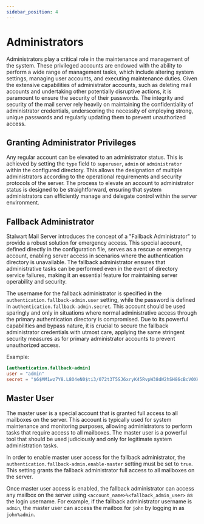 ```yaml
---
sidebar_position: 4
---
```


# Administrators

Administrators play a critical role in the maintenance and management of the system. These privileged accounts are endowed with the ability to perform a wide range of management tasks, which include altering system settings, managing user accounts, and executing maintenance duties. Given the extensive capabilities of administrator accounts, such as deleting mail accounts and undertaking other potentially disruptive actions, it is paramount to ensure the security of their passwords. The integrity and security of the mail server rely heavily on maintaining the confidentiality of administrator credentials, underscoring the necessity of employing strong, unique passwords and regularly updating them to prevent unauthorized access.

## Granting Administrator Privileges

Any regular account can be elevated to an administrator status. This is achieved by setting the `type` field to `superuser`, `admin` or `administrator` within the configured directory. This allows the designation of multiple administrators according to the operational requirements and security protocols of the server. The process to elevate an account to administrator status is designed to be straightforward, ensuring that system administrators can efficiently manage and delegate control within the server environment.

## Fallback Administrator

Stalwart Mail Server introduces the concept of a "Fallback Administrator" to provide a robust solution for emergency access. This special account, defined directly in the configuration file, serves as a rescue or emergency account, enabling server access in scenarios where the authentication directory is unavailable. The fallback administrator ensures that administrative tasks can be performed even in the event of directory service failures, making it an essential feature for maintaining server operability and security.

The username for the fallback administrator is specified in the `authentication.fallback-admin.user` setting, while the password is defined in `authentication.fallback-admin.secret`. This account should be used sparingly and only in situations where normal administrative access through the primary authentication directory is compromised. Due to its powerful capabilities and bypass nature, it is crucial to secure the fallback administrator credentials with utmost care, applying the same stringent security measures as for primary administrator accounts to prevent unauthorized access.

Example:

```toml
[authentication.fallback-admin]
user = "admin"
secret = "$6$MM1wz7Y8.L8O4eN0$ti3/072t3T5SJ6xryK45RvpW38dW2hSH86cBcV0XHtgnBYCCAFjqibS84OsdxfAITd6.VkKfhfUhlfVczdkFx1"
```

## Master User

The master user is a special account that is granted full access to all mailboxes on the server. This account is typically used for system maintenance and monitoring purposes, allowing administrators to perform tasks that require access to all mailboxes. The master user is a powerful tool that should be used judiciously and only for legitimate system administration tasks.

In order to enable master user access for the fallback administrator, the `authentication.fallback-admin.enable-master` setting must be set to `true`. This setting grants the fallback administrator full access to all mailboxes on the server.

Once master user access is enabled, the fallback administrator can access any mailbox on the server using `<account_name>%<fallback_admin_user>` as the login username. For example, if the fallback administrator username is `admin`, the master user can access the mailbox for `john` by logging in as `john%admin`.
